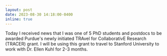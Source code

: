 ```yaml
---
layout: post
date: 2023-08-30 14:18:00-0400
inline: true
---
```


Today I received news that I was one of 5 PhD students and postdocs to be awarded Purdue's newly initiated TRAvel for CollaborativE Research (TRACER) grant. I will be using this grant to travel to Stanford University to work with Dr. Ellen Kuhl for 2-3 months.
